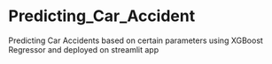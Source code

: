 # Predicting_Car_Accident

Predicting Car Accidents based on certain parameters using XGBoost Regressor and deployed on streamlit app

